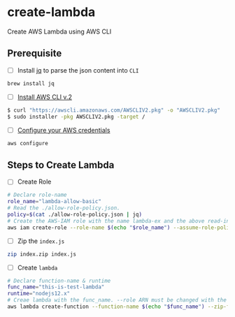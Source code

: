 # create-lambda
Create AWS Lambda using AWS CLI

## Prerequisite
- [ ] Install [jq] to parse the json content into `CLI` 
```bash
brew install jq
```
- [ ] [Install AWS CLI v.2]
```bash
$ curl "https://awscli.amazonaws.com/AWSCLIV2.pkg" -o "AWSCLIV2.pkg"
$ sudo installer -pkg AWSCLIV2.pkg -target /
```

- [ ] [Configure your AWS credentials]
```bash
aws configure
``` 

## Steps to Create Lambda
- [ ] Create Role
```bash
# Declare role-name
role_name="lambda-allow-basic"    
# Read the ./allow-role-policy.json.
policy=$(cat ./allow-role-policy.json | jq)
# Create the AWS-IAM role with the name lambda-ex and the above read-in policy. role-name and policy can be customized.
aws iam create-role --role-name $(echo "$role_name") --assume-role-policy-document $policy  
```

- [ ] Zip the `index.js`
```bash
zip index.zip index.js
```

- [ ] Create `lambda`
```bash
# Declare function-name & runtime
func_name="this-is-test-lambda"
runtime="nodejs12.x"
# Creae lambda with the func_name. --role ARN must be changed with the one created from the first step.  
aws lambda create-function --function-name $(echo "$func_name") --zip-file fileb://index.zip --handler index.handler --runtime $(echo "$runtime") --role arn:aws:iam::221262875767:role/lambda-allow-basic
```

<!-- Below is the referred links. Not appearing in the rendered-markdown-->
[jq]: https://formulae.brew.sh/formula/jq

[Install AWS CLI v.2]: https://docs.aws.amazon.com/cli/latest/userguide/install-cliv2-mac.html

[Configure your AWS credentials]: https://docs.aws.amazon.com/cli/latest/userguide/cli-chap-configure.html

